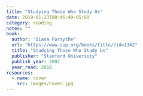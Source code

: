 ```yaml
---
title: "Studying Those Who Study Us"
date: 2019-01-23T08:46:40-05:00
category: reading
notes: ""
book:
  author: "Diana Forsythe"
  url: "https://www.sup.org/books/title/?id=1342"
  title: "Studying Those Who Study Us"
  publisher: "Stanford University"
  publish_year: 2002
  year_read: 2018
resources:
  - name: cover
    src: images/cover.jpg
---
```


